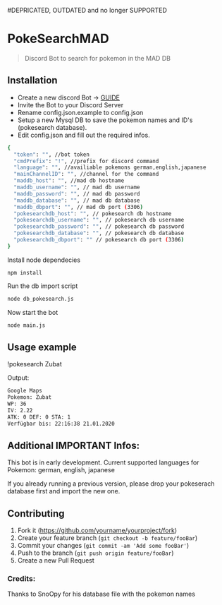 #DEPRICATED, OUTDATED and no longer SUPPORTED


# PokeSearchMAD
> Discord Bot to search for pokemon in the MAD DB


## Installation

- Create a new discord Bot -> [GUIDE](https://discordpy.readthedocs.io/en/latest/discord.html)
- Invite the Bot to your Discord Server
- Rename config.json.example to config.json
- Setup a new Mysql DB to save the pokemon names and ID's (pokesearch database).
- Edit config.json and fill out the required infos.


```sh
{ 
  "token": "", //bot token
  "cmdPrefix": "!", //prefix for discord command
  "language": "", //availiable pokemons german,english,japanese
  "mainChannelID": "", //channel for the command
  "maddb_host": "", //mad db hostname
  "maddb_username": "", // mad db username
  "maddb_password": "", // mad db password
  "maddb_database": "", // mad db database
  "maddb_dbport": "", // mad db port (3306)
  "pokesearchdb_host": "", // pokesearch db hostname
  "pokesearchdb_username": "", // pokesearch db username
  "pokesearchdb_password": "", // pokesearch db password
  "pokesearchdb_database": "", // pokesearch db database
  "pokesearchdb_dbport": "" // pokesearch db port (3306)
}
```
Install node dependecies

```
npm install
```


Run the db import script

```sh
node db_pokesearch.js
```

Now start the bot

```sh
node main.js
```

## Usage example

!pokesearch Zubat

Output:

```sh
Google Maps
Pokemon: Zubat
WP: 36
IV: 2.22
ATK: 0 DEF: 0 STA: 1
Verfügbar bis: 22:16:38 21.01.2020
```

## Additional IMPORTANT Infos:
This bot is in early development.
Current supported languages for Pokemon: german, english, japanese

If you already running a previous version, please drop your pokeserach database first and import the new one.

## Contributing

1. Fork it (<https://github.com/yourname/yourproject/fork>)
2. Create your feature branch (`git checkout -b feature/fooBar`)
3. Commit your changes (`git commit -am 'Add some fooBar'`)
4. Push to the branch (`git push origin feature/fooBar`)
5. Create a new Pull Request

### Credits:
Thanks to SnoOpy for his database file with the pokemon names
